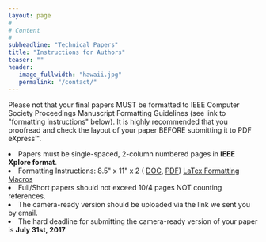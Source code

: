 ```yaml
---
layout: page
#
# Content
#
subheadline: "Technical Papers"
title: "Instructions for Authors"
teaser: ""
header:
   image_fullwidth: "hawaii.jpg"
   permalink: "/contact/"
---
```


Please not that your final papers MUST be formatted to IEEE Computer Society
Proceedings Manuscript Formatting Guidelines (see link to "formatting
instructions" below).  It is highly recommended that you proofread and check
the layout of your paper BEFORE submitting it to PDF eXpress™.

<li>Papers must be single-spaced, 2-column numbered pages in <b>IEEE Xplore format</b>.</li>

<li>Formatting Instructions: 8.5" x 11" x 2 (
 <a href="ftp://pubftp.computer.org/Press/Outgoing/proceedings/instruct8.5x11x2.doc">DOC</a>,
 <a href="ftp://pubftp.computer.org/Press/Outgoing/proceedings/instruct8.5x11x2.pdf">PDF</a>)
 <a href="ftp://pubftp.computer.org/Press/Outgoing/proceedings/IEEE_CS_Latex8.5x11x2.zip">LaTex Formatting Macros</a></li>

<li>Full/Short papers should not exceed 10/4 pages NOT counting references.</li>

<li>The camera-ready version should be uploaded via the link we sent you by email.</li>

<li>The hard deadline for submitting the camera-ready version of your paper is <b>July 31st, 2017</b></li>




